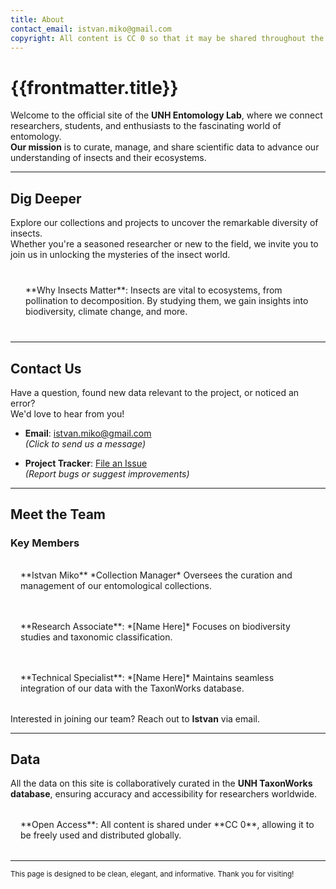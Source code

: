```yaml
---
title: About
contact_email: istvan.miko@gmail.com
copyright: All content is CC 0 so that it may be shared throughout the world.
---
```


# {{frontmatter.title}}

Welcome to the official site of the **UNH Entomology Lab**, where we connect researchers, students, and enthusiasts to the fascinating world of entomology.  
**Our mission** is to curate, manage, and share scientific data to advance our understanding of insects and their ecosystems.

---

## Dig Deeper

Explore our collections and projects to uncover the remarkable diversity of insects.  
Whether you're a seasoned researcher or new to the field, we invite you to join us in unlocking the mysteries of the insect world.

<div style="background-color: var(--color-base-muted); padding: 1.5rem; border-radius: 8px; border: 1px solid var(--color-base-border); margin: 1rem 0;">
  **Why Insects Matter**:  
  Insects are vital to ecosystems, from pollination to decomposition. By studying them, we gain insights into biodiversity, climate change, and more.
</div>

---

## Contact Us

Have a question, found new data relevant to the project, or noticed an error?  
We'd love to hear from you!

- **Email**: [istvan.miko@gmail.com](mailto:istvan.miko@gmail.com)  
  *(Click to send us a message)*

- **Project Tracker**: [File an Issue](https://github.com/our/project/tracker)  
  *(Report bugs or suggest improvements)*

---

## Meet the Team

### Key Members

<div style="background-color: var(--color-base-background); padding: 1rem; border-radius: 8px; border: 1px solid var(--color-base-border); margin: 1rem 0;">
  **Istvan Miko**  
  *Collection Manager*  
  Oversees the curation and management of our entomological collections.
</div>

<div style="background-color: var(--color-base-background); padding: 1rem; border-radius: 8px; border: 1px solid var(--color-base-border); margin: 1rem 0;">
  **Research Associate**: *[Name Here]*  
  Focuses on biodiversity studies and taxonomic classification.
</div>

<div style="background-color: var(--color-base-background); padding: 1rem; border-radius: 8px; border: 1px solid var(--color-base-border); margin: 1rem 0;">
  **Technical Specialist**: *[Name Here]*  
  Maintains seamless integration of our data with the TaxonWorks database.
</div>

Interested in joining our team? Reach out to **Istvan** via email.

---

## Data

All the data on this site is collaboratively curated in the **UNH TaxonWorks database**, ensuring accuracy and accessibility for researchers worldwide.

<div style="background-color: var(--color-base-muted); padding: 1rem; border-radius: 8px; border: 1px solid var(--color-base-border); margin: 1rem 0;">
  **Open Access**:  
  All content is shared under **CC 0**, allowing it to be freely used and distributed globally.
</div>

---

<small>This page is designed to be clean, elegant, and informative. Thank you for visiting!</small>
